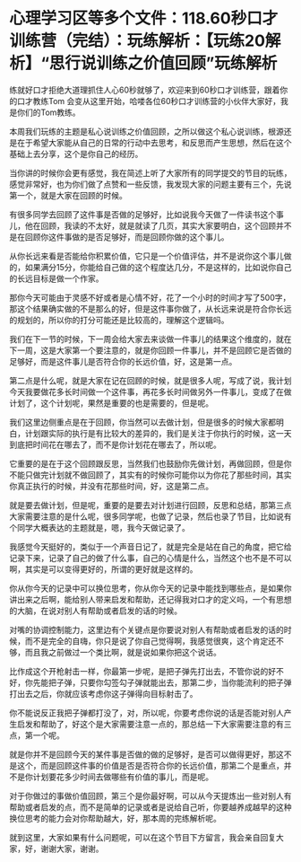 # 心理学习区等多个文件：118.60秒口才训练营（完结）：玩练解析：【玩练20解析】“思行说训练之价值回顾”玩练解析

练就好口才拒绝大道理抓住人心60秒就够了，欢迎来到60秒口才训练营，跟着你的口才教练Tom 会变从这里开始，哈喽各位60秒口才训练营的小伙伴大家好，我是你们的Tom教练。

本周我们玩练的主题是私心说训练之价值回顾，之所以做这个私心说训练，根源还是在于希望大家能从自己的日常的行动中去思考，和反思而产生思想，然后在这个基础上去分享，这个是你自己的经历。

当你讲的时候你会更有感觉，我在简述上听了大家所有的同学提交的节目的玩练，感觉非常好，也为你们做了点赞和一些反馈，我发现大家的问题主要有三个，先说第一个，就是大家在回顾的时候。

有很多同学去回顾了这件事是否做的足够好，比如说我今天做了一件读书这个事儿，他在回顾，我读的不太好，就是就读了几页，其实大家要明白，这个回顾并不是在回顾你这件事做的是否足够好，而是回顾你做的这个事儿。

从你长远来看是否能给你积累价值，它只是一个价值评估，并不是说你这个事儿做的，如果满分15分，你能给自己做的这个程度达几分，不是这样的，比如说你自己的长远目标是做一个作家。

那你今天可能由于灵感不好或者是心情不好，花了一个小时的时间才写了500字，那这个结果确实做的不是那么的好，但是这件事你做了，从长远来说是符合你长远的规划的，所以你的打分可能还是比较高的，理解这个逻辑吗。

我们在下一节的时候，下一周会给大家去来谈做一件事儿的结果这个维度的，就在下一周，这是大家第一个要注意的，就是你回顾一件事儿，并不是回顾它是否做的足够好，而是这件事儿是否符合你的长远价值，好，这是第一点。

第二点是什么呢，就是大家在记在回顾的时候，就是很多人呢，写成了说，我计划今天我要做花多长时间做一个这件事，再花多长时间做另外一件事儿，变成了在做计划了，这个计划呢，果然是重要的也是需要的，但是呢。

我们这里边侧重点是在于回顾，你当然可以去做计划，但是很多的时候大家都明白，计划跟实际的执行是有比较大的差异的，我们是关注于你执行的时候，这一天到底把时间花在哪去了，而不是你计划花在哪去了，所以呢。

它重要的是在于这个回顾跟反思，当然我们也鼓励你先做计划，再做回顾，但是你不能只做完计划就不做回顾了，其实有的时候你可能你以为你花了那些时间，其实你真正执行的时候，并没有花那些时间，好，这是第二点。

就是要去做计划，但是呢，重要的是要去对计划进行回顾，反思和总结，那第三点大家需要注意的是什么呢，很多同学呢，也做了记录，然后也录了节目，比如说有个同学大概表达的主题就是，嗯，我今天做记录了。

我感觉今天挺好的，类似于一个声音日记了，就是完全是站在自己的角度，把它给记录下来，记录了自己的做了什么事，自己的心情是什么，当然这个也不是不可以啊，其实是可以变得更好的，所谓的更好就是这样的。

你从你今天的记录中可以换位思考，你从你今天的记录中能找到哪些点，是如果你讲出来之后啊，能给别人带来启发和帮助，还记得我对口才的定义吗，一个有思想的大脑，在说对别人有帮助或者启发的话的时候。

对嘴的协调控制能力，这里边有个关键点是你要说对别人有帮助或者启发的话的时候，而不是完全的自嗨，你只是说了你自己觉得啊，我感觉很爽，这个肯定还不够，而且我之前做过一个类比啊，就是说如果你把这个说话。

比作成这个开枪射击一样，你最第一步呢，是把子弹先打出去，不管你说的好不好，你先能把子弹，只要你勾签勾子弹就能出去，那第二步，当你能流利的把子弹打出去之后，你就应该考虑你这子弹得向目标射击了。

你不能说反正我把子弹都打没了，对，所以呢，你要考虑你说的话是否能对别人产生启发和帮助了，好这个是大家需要注意一点的，那总结一下大家需要注意的有三点，第一个呢。

就是你并不是回顾今天的某件事是否做的做的足够好，是否可以做得更好，那这不是这个，而是回顾这件事的价值是否是否符合你的长远价值，那第二个是重点，并不是你计划要花多少时间去做哪些有价值的事儿，而是呢。

对于你做过的事做价值回顾，第三个是你最好啊，可以从今天提炼出一些对别人有帮助或者启发的点，而不是简单的记录或者是说给自己听，你要越养成越早的这种换位思考的能力会对你帮助越大，好，那本周的完练解析呢。

就到这里，大家如果有什么问题呢，可以在这个节目下方留言，我会亲自回复大家，好，谢谢大家，谢谢。